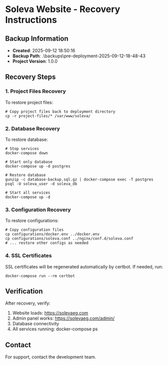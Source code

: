 ﻿# Soleva Website - Recovery Instructions

## Backup Information
- **Created**: 2025-09-12 18:50:16
- **Backup Path**: .\backups\pre-deployment-2025-09-12-18-48-43
- **Project Version**: 1.0.0

## Recovery Steps

### 1. Project Files Recovery
To restore project files:
```
# Copy project files back to deployment directory
cp -r project-files/* /var/www/soleva/
```

### 2. Database Recovery
To restore database:
```
# Stop services
docker-compose down

# Start only database
docker-compose up -d postgres

# Restore database
gunzip -c database-backup.sql.gz | docker-compose exec -T postgres psql -U soleva_user -d soleva_db

# Start all services
docker-compose up -d
```

### 3. Configuration Recovery
To restore configurations:
```
# Copy configuration files
cp configurations/docker.env ../docker.env
cp configurations/soleva.conf ../nginx/conf.d/soleva.conf
# ... restore other configs as needed
```

### 4. SSL Certificates
SSL certificates will be regenerated automatically by certbot.
If needed, run:
```
docker-compose run --rm certbot
```

## Verification
After recovery, verify:
1. Website loads: https://solevaeg.com
2. Admin panel works: https://solevaeg.com/admin/
3. Database connectivity
4. All services running: docker-compose ps

## Contact
For support, contact the development team.
